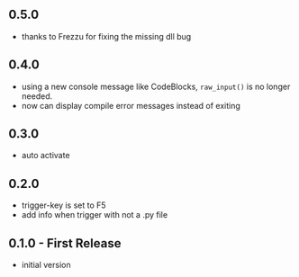 ## 0.5.0
* thanks to Frezzu for fixing the missing dll bug

## 0.4.0
* using a new console message like CodeBlocks, `raw_input()` is no longer needed.
* now can display compile error messages instead of exiting

## 0.3.0
* auto activate

## 0.2.0
* trigger-key is set to F5
* add info when trigger with not a .py file

## 0.1.0 - First Release
* initial version
